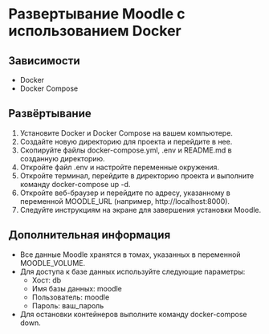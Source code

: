 # Развертывание Moodle с использованием Docker

## Зависимости
- Docker
- Docker Compose

## Развёртывание
1. Установите Docker и Docker Compose на вашем компьютере.
2. Создайте новую директорию для проекта и перейдите в нее.
3. Скопируйте файлы docker-compose.yml, .env и README.md в созданную директорию.
4. Откройте файл .env и настройте переменные окружения.
5. Откройте терминал, перейдите в директорию проекта и выполните команду docker-compose up -d.
6. Откройте веб-браузер и перейдите по адресу, указанному в переменной MOODLE_URL (например, http://localhost:8000).
7. Следуйте инструкциям на экране для завершения установки Moodle.

## Дополнительная информация
- Все данные Moodle хранятся в томах, указанных в переменной MOODLE_VOLUME.
- Для доступа к базе данных используйте следующие параметры:
  - Хост: db
  - Имя базы данных: moodle
  - Пользователь: moodle
  - Пароль: ваш_пароль
- Для остановки контейнеров выполните команду docker-compose down.
